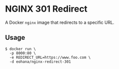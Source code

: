 # NGINX 301 Redirect

A Docker `nginx` image that redirects to a specific URL.  

## Usage

```shell script
$ docker run \
  -p 8000:80 \
  -e REDIRECT_URL=https://www.foo.com \
  -d eohana/nginx-redirect-301
```
